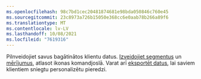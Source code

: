 ```yaml
---
ms.openlocfilehash: 98c7bd1cec20481874681e98bda050846c760e45
ms.sourcegitcommit: 23c8973a726b15050e368cc6e0aab78b266a89f6
ms.translationtype: MT
ms.contentlocale: lv-LV
ms.lasthandoff: 10/08/2021
ms.locfileid: "7619316"
---
```

Pilnveidojiet savus bagātinātos klientu datus. [Izveidojiet segmentus](../audience-insights/segments.md) un [mērījumus](../audience-insights/measures.md), atlasot ikonas komandjoslā. Varat arī [eksportēt datus](../audience-insights/export-destinations.md), lai saviem klientiem sniegtu personalizētu pieredzi.